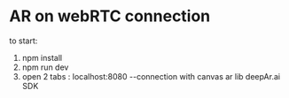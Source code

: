 # AR on webRTC connection 
to start: 
1. npm install
2. npm run dev
3. open 2 tabs : localhost:8080
--connection with canvas ar lib deepAr.ai SDK
